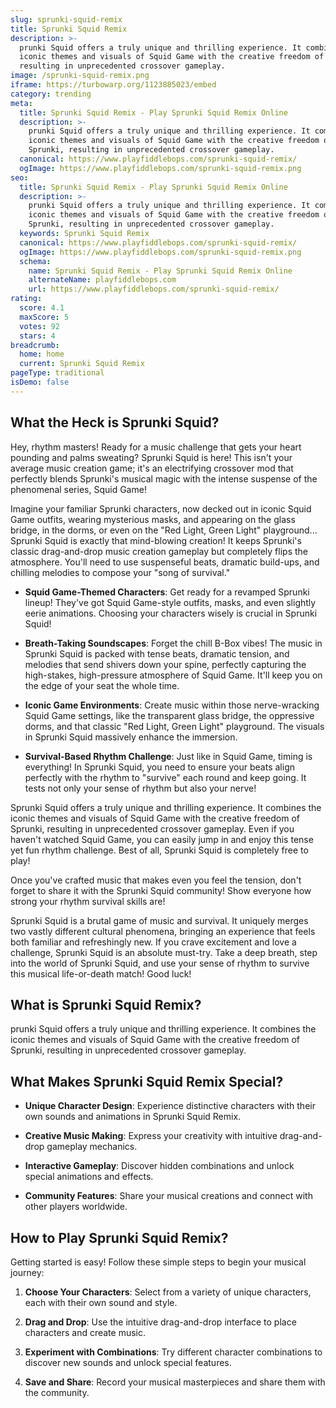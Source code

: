 ```yaml
---
slug: sprunki-squid-remix
title: Sprunki Squid Remix
description: >-
  prunki Squid offers a truly unique and thrilling experience. It combines the
  iconic themes and visuals of Squid Game with the creative freedom of Sprunki,
  resulting in unprecedented crossover gameplay.
image: /sprunki-squid-remix.png
iframe: https://turbowarp.org/1123885023/embed
category: trending
meta:
  title: Sprunki Squid Remix - Play Sprunki Squid Remix Online
  description: >-
    prunki Squid offers a truly unique and thrilling experience. It combines the
    iconic themes and visuals of Squid Game with the creative freedom of
    Sprunki, resulting in unprecedented crossover gameplay.
  canonical: https://www.playfiddlebops.com/sprunki-squid-remix/
  ogImage: https://www.playfiddlebops.com/sprunki-squid-remix.png
seo:
  title: Sprunki Squid Remix - Play Sprunki Squid Remix Online
  description: >-
    prunki Squid offers a truly unique and thrilling experience. It combines the
    iconic themes and visuals of Squid Game with the creative freedom of
    Sprunki, resulting in unprecedented crossover gameplay.
  keywords: Sprunki Squid Remix
  canonical: https://www.playfiddlebops.com/sprunki-squid-remix/
  ogImage: https://www.playfiddlebops.com/sprunki-squid-remix.png
  schema:
    name: Sprunki Squid Remix - Play Sprunki Squid Remix Online
    alternateName: playfiddlebops.com
    url: https://www.playfiddlebops.com/sprunki-squid-remix/
rating:
  score: 4.1
  maxScore: 5
  votes: 92
  stars: 4
breadcrumb:
  home: home
  current: Sprunki Squid Remix
pageType: traditional
isDemo: false
---
```


## What the Heck is Sprunki Squid?

Hey, rhythm masters! Ready for a music challenge that gets your heart pounding and palms sweating? Sprunki Squid is here! This isn't your average music creation game; it's an electrifying crossover mod that perfectly blends Sprunki's musical magic with the intense suspense of the phenomenal series, Squid Game!

Imagine your familiar Sprunki characters, now decked out in iconic Squid Game outfits, wearing mysterious masks, and appearing on the glass bridge, in the dorms, or even on the "Red Light, Green Light" playground... Sprunki Squid is exactly that mind-blowing creation! It keeps Sprunki's classic drag-and-drop music creation gameplay but completely flips the atmosphere. You'll need to use suspenseful beats, dramatic build-ups, and chilling melodies to compose your "song of survival."

- **Squid Game-Themed Characters**: Get ready for a revamped Sprunki lineup! They've got Squid Game-style outfits, masks, and even slightly eerie animations. Choosing your characters wisely is crucial in Sprunki Squid!

- **Breath-Taking Soundscapes**: Forget the chill B-Box vibes! The music in Sprunki Squid is packed with tense beats, dramatic tension, and melodies that send shivers down your spine, perfectly capturing the high-stakes, high-pressure atmosphere of Squid Game. It'll keep you on the edge of your seat the whole time.

- **Iconic Game Environments**: Create music within those nerve-wracking Squid Game settings, like the transparent glass bridge, the oppressive dorms, and that classic "Red Light, Green Light" playground. The visuals in Sprunki Squid massively enhance the immersion.

- **Survival-Based Rhythm Challenge**: Just like in Squid Game, timing is everything! In Sprunki Squid, you need to ensure your beats align perfectly with the rhythm to "survive" each round and keep going. It tests not only your sense of rhythm but also your nerve!

Sprunki Squid offers a truly unique and thrilling experience. It combines the iconic themes and visuals of Squid Game with the creative freedom of Sprunki, resulting in unprecedented crossover gameplay. Even if you haven't watched Squid Game, you can easily jump in and enjoy this tense yet fun rhythm challenge. Best of all, Sprunki Squid is completely free to play!

Once you've crafted music that makes even you feel the tension, don't forget to share it with the Sprunki Squid community! Show everyone how strong your rhythm survival skills are!

Sprunki Squid is a brutal game of music and survival. It uniquely merges two vastly different cultural phenomena, bringing an experience that feels both familiar and refreshingly new. If you crave excitement and love a challenge, Sprunki Squid is an absolute must-try. Take a deep breath, step into the world of Sprunki Squid, and use your sense of rhythm to survive this musical life-or-death match! Good luck!

## What is Sprunki Squid Remix?

prunki Squid offers a truly unique and thrilling experience. It combines the iconic themes and visuals of Squid Game with the creative freedom of Sprunki, resulting in unprecedented crossover gameplay.

## What Makes Sprunki Squid Remix Special?

- **Unique Character Design**: Experience distinctive characters with their own sounds and animations in Sprunki Squid Remix.

- **Creative Music Making**: Express your creativity with intuitive drag-and-drop gameplay mechanics.

- **Interactive Gameplay**: Discover hidden combinations and unlock special animations and effects.

- **Community Features**: Share your musical creations and connect with other players worldwide.

## How to Play Sprunki Squid Remix?

Getting started is easy! Follow these simple steps to begin your musical journey:

1. **Choose Your Characters**: Select from a variety of unique characters, each with their own sound and style.

1. **Drag and Drop**: Use the intuitive drag-and-drop interface to place characters and create music.

1. **Experiment with Combinations**: Try different character combinations to discover new sounds and unlock special features.

1. **Save and Share**: Record your musical masterpieces and share them with the community.
